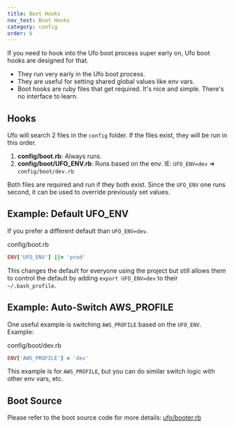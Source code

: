 ```yaml
---
title: Boot Hooks
nav_text: Boot Hooks
category: config
order: 6
---
```


If you need to hook into the Ufo boot process super early on, Ufo boot hooks are designed for that.

* They run very early in the Ufo boot process.
* They are useful for setting shared global values like env vars.
* Boot hooks are ruby files that get required. It's nice and simple. There's no interface to learn.

## Hooks

Ufo will search 2 files in the `config` folder. If the files exist, they will be run in this order.

1. **config/boot.rb**: Always runs.
2. **config/boot/UFO_ENV.rb**: Runs based on the env. IE: `UFO_ENV=dev` => `config/boot/dev.rb`

Both files are required and run if they both exist. Since the `UFO_ENV` one runs second, it can be used to override previously set values.

## Example: Default UFO_ENV

If you prefer a different default than `UFO_ENV=dev`.

config/boot.rb

```ruby
ENV['UFO_ENV'] ||= 'prod'
```

This changes the default for everyone using the project but still allows them to control the default by adding `export UFO_ENV=dev` to their `~/.bash_profile`.

## Example: Auto-Switch AWS_PROFILE

One useful example is switching `AWS_PROFILE` based on the `UFO_ENV`. Example:

config/boot/dev.rb

```ruby
ENV['AWS_PROFILE'] = 'dev'
```

This example is for `AWS_PROFILE`, but you can do similar switch logic with other env vars, etc.

## Boot Source

Please refer to the boot source code for more details: [ufo/booter.rb](https://github.com/boltops-tools/ufo/blob/master/lib/ufo/booter.rb)
